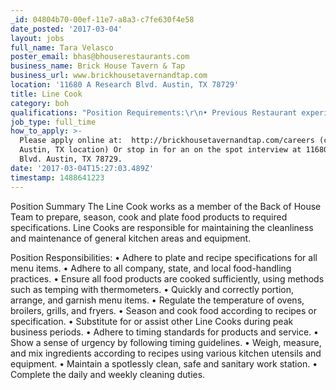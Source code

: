 ```yaml
---
_id: 04804b70-00ef-11e7-a8a3-c7fe630f4e58
date_posted: '2017-03-04'
layout: jobs
full_name: Tara Velasco
poster_email: bhas@bhouserestaurants.com
business_name: Brick House Tavern & Tap
business_url: www.brickhousetavernandtap.com
location: '11680 A Research Blvd. Austin, TX 78729'
title: Line Cook
category: boh
qualifications: "Position Requirements:\r\n• Previous Restaurant experience desired.\r\n• Complete a five day training program which includes classroom, observation, on-the-job and testing.\r\n• Passing of final testing and management evaluation prior to assuming job responsibilities.\r\n• Must be able to clearly communicate with Team Members and Managers.\r\n• Must be able to read tickets and modifications.\r\n• Must be able to work in a team environment.\r\n\r\nPhysical Demands\r\nThe physical demands described above are representative of those that must be met by a Team Member to successfully perform the essential functions of this job. Reasonable accommodations may be made to enable individuals with disabilities to perform the essential functions. While performing the duties of this job, the Team Member will be regularly required to stand, walk, use hands to finger, handle or feel; reach with hands and arms; climb or balance; and talk or hear. The Team Member will be occasionally required to stoop, kneel, crouch, or crawl and taste or smell. The Team Member must regularly lift and/or move up to 50 pounds and frequently lift and/or move up to 10 pounds. Specific vision abilities required by this job include close vision, distance vision, color vision, peripheral vision and depth perception."
job_type: full_time
how_to_apply: >-
  Please apply online at:  http://brickhousetavernandtap.com/careers (choose
  Austin, TX location) Or stop in for an on the spot interview at 11680 Research
  Blvd. Austin, TX 78729.
date: '2017-03-04T15:27:03.489Z'
timestamp: 1488641223
---
```

Position Summary
The Line Cook works as a member of the Back of House Team to prepare, season, cook and plate food products to required specifications. Line Cooks are responsible for maintaining the cleanliness and maintenance of general kitchen areas and equipment.

Position Responsibilities:
• Adhere to plate and recipe specifications for all menu items.
• Adhere to all company, state, and local food-handling practices.
• Ensure all food products are cooked sufficiently, using methods such as temping with thermometers.
• Quickly and correctly portion, arrange, and garnish menu items.
• Regulate the temperature of ovens, broilers, grills, and fryers.
• Season and cook food according to recipes or specification.
• Substitute for or assist other Line Cooks during peak business periods.
• Adhere to timing standards for products and service.
• Show a sense of urgency by following timing guidelines.
• Weigh, measure, and mix ingredients according to recipes using various kitchen utensils and equipment.
• Maintain a spotlessly clean, safe and sanitary work station.
• Complete the daily and weekly cleaning duties.
